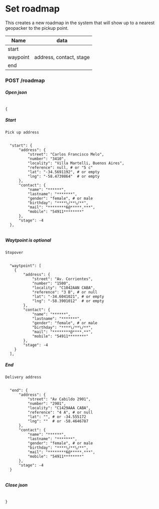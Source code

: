 # Set roadmap

This creates a new roadmap in the system that will show up to a nearest geopacker to the pickup point.

Name | data
--- | ---
start |
waypoint | address, contact, stage
end | 


### POST /roadmap

##### Open json
```shell

{

```

##### Start
`Pick up address`
```shell

  "start": {
      "address": {
          "street": "Carlos Francisco Melo",
          "number": "3410",
          "locality": "Villa Martelli, Buenos Aires",
          "reference": null, # or "5 c"
          "lat": "-34.5691192", # or empty
          "lng": "-58.4739864"  # or empty
      },
      "contact": {
          "name": "******",
          "lastname": "*******",
          "gender": "female", # or male
          "birthday": "****\/**\/**",
          "mail": "********6@*****.***",
          "mobile": "54911********"
      },
      "stage": -4
  },
  
```
##### Waytpoint is optional
`Stopover`
```shell

  "waytpoint": [
    {
        "address": {
            "street": "Av. Corrientes",
            "number": "1500",
            "locality": "C1042AAN CABA",
            "reference": "3 B", # or null
            "lat": "-34.6041021", # or empty
            "lng": "-58.3901012"  # or empty
        },
        "contact": {
            "name": "******",
            "lastname": "*******",
            "gender": "female", # or male
            "birthday": "****\/**\/**",
            "mail": "********@****.**",
            "mobile": "54911********"
        },
        "stage": -4
    }
  ],

```

##### End
`Delivery address`
```shell

  "end": {
      "address": {
          "street": "Av Cabildo 2901",
          "number": "2901",
          "locality": "C1429AAA CABA",
          "reference": "4 A", # or null
          "lat": "", # or -34.555172
          "lng": ""  # or -58.4646787
      },
      "contact": {
          "name": "******",
          "lastname": "*******",
          "gender": "female", # or male
          "birthday": "****\/**\/**",
          "mail": "********6@*****.***",
          "mobile": "54911********"
      },
      "stage": -4
  } 


```

##### Close json
```shell

}

```
